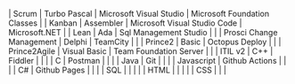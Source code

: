 | Scrum                    | Turbo Pascal          | Microsoft Visual Studio      | Microsoft Foundation Classes |
| Kanban                   | Assembler             | Microsoft Visual Studio Code | Microsoft.NET                |
| Lean                     | Ada                   | Sql Management Studio        |                              |
| Prosci Change Management | Delphi                | TeamCity                     |                              |
| Prince2                  | Basic                 | Octopus Deploy               |                              |
| Prince2Agile             | Visual Basic          | Team Foundation Server       |                              |
| ITIL v2                  | C++                   | Fiddler                      |                              |
|                          | C                     | Postman                      |                              |
|                          | Java                  | Git                          |                              |
|                          | Javascript            | Github Actions               |                              |
|                          | C#                    | Github Pages                 |                              |
|                          | SQL                   |                              |                              |
|                          | HTML                  |                              |                              |
|                          | CSS                   |                              |                              |

